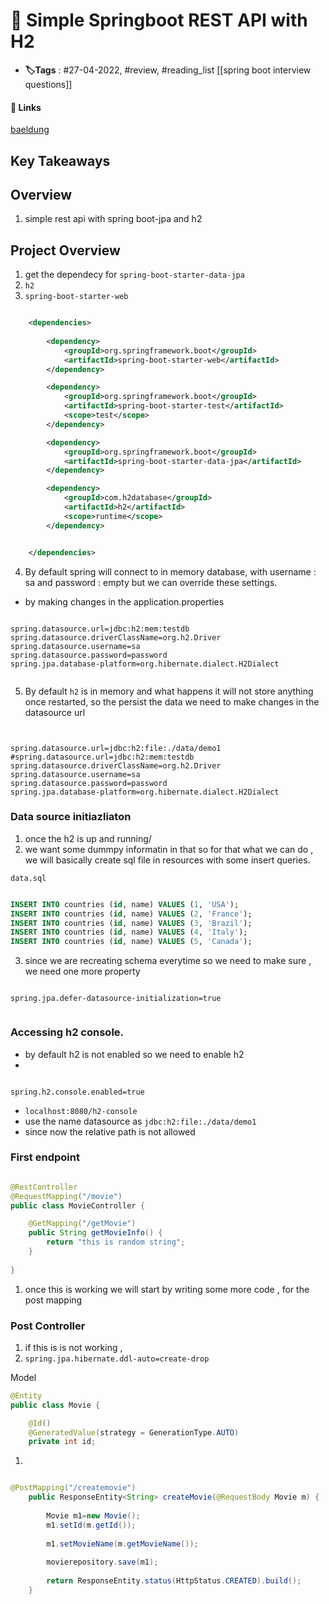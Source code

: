 # 📑 Simple Springboot REST API with H2

- **🏷️Tags** : #27-04-2022, #review, #reading_list
[[spring boot interview questions]]

#### 🔗 Links
[baeldung](https://www.baeldung.com/spring-boot-h2-database)

## Key Takeaways

## Overview
1. simple rest api with spring boot-jpa and h2

## Project Overview
1. get the dependecy for `spring-boot-starter-data-jpa`
2. `h2`
3. `spring-boot-starter-web`

```xml

	<dependencies>
	
		<dependency>
			<groupId>org.springframework.boot</groupId>
			<artifactId>spring-boot-starter-web</artifactId>
		</dependency>

		<dependency>
			<groupId>org.springframework.boot</groupId>
			<artifactId>spring-boot-starter-test</artifactId>
			<scope>test</scope>
		</dependency>

		<dependency>
			<groupId>org.springframework.boot</groupId>
			<artifactId>spring-boot-starter-data-jpa</artifactId>
		</dependency>

		<dependency>
			<groupId>com.h2database</groupId>
			<artifactId>h2</artifactId>
			<scope>runtime</scope>
		</dependency>


	</dependencies>

```


4. By default spring will connect to in memory database, with username : sa and password : empty but we can override these settings.
- by making changes in the application.properties

```properties

spring.datasource.url=jdbc:h2:mem:testdb
spring.datasource.driverClassName=org.h2.Driver
spring.datasource.username=sa
spring.datasource.password=password
spring.jpa.database-platform=org.hibernate.dialect.H2Dialect


```


5. By default `h2` is in memory and what happens it will not store anything once restarted, so the persist the data we need to make changes in the datasource url

```properties


spring.datasource.url=jdbc:h2:file:./data/demo1
#spring.datasource.url=jdbc:h2:mem:testdb
spring.datasource.driverClassName=org.h2.Driver
spring.datasource.username=sa
spring.datasource.password=password
spring.jpa.database-platform=org.hibernate.dialect.H2Dialect

```


### Data source initiazliaton
1. once the h2 is up and running/
2. we want some dummpy informatin in that so for that what we can do , we will basically create sql file in resources with some insert queries.

`data.sql`
```SQL

INSERT INTO countries (id, name) VALUES (1, 'USA');
INSERT INTO countries (id, name) VALUES (2, 'France');
INSERT INTO countries (id, name) VALUES (3, 'Brazil');
INSERT INTO countries (id, name) VALUES (4, 'Italy');
INSERT INTO countries (id, name) VALUES (5, 'Canada');
```

3. since we are recreating schema everytime so we need to make sure , we need one more property

```properties

spring.jpa.defer-datasource-initialization=true


```

### Accessing h2 console.
- by default h2 is not enabled so we need to enable h2
- 
```properties

spring.h2.console.enabled=true

```

- `localhost:8080/h2-console`
- use the name datasource as `jdbc:h2:file:./data/demo1`
- since now the relative path is not allowed


### First endpoint 
```java

@RestController
@RequestMapping("/movie")
public class MovieController {

	@GetMapping("/getMovie")
	public String getMovieInfo() {
		return "this is random string";
	}
	
}


```

1. once this is working we will start by writing some more code , for the post mapping


### Post Controller
1.  if this is is not working ,
2. `spring.jpa.hibernate.ddl-auto=create-drop`

Model
```java
@Entity
public class Movie {

	@Id()
	@GeneratedValue(strategy = GenerationType.AUTO)
	private int id;

```

1. 
```java

@PostMapping("/createmovie")
	public ResponseEntity<String> createMovie(@RequestBody Movie m) {
				
		Movie m1=new Movie();
		m1.setId(m.getId());
		
		m1.setMovieName(m.getMovieName());
		
		movierepository.save(m1);
		
		return ResponseEntity.status(HttpStatus.CREATED).build();
	}

```
